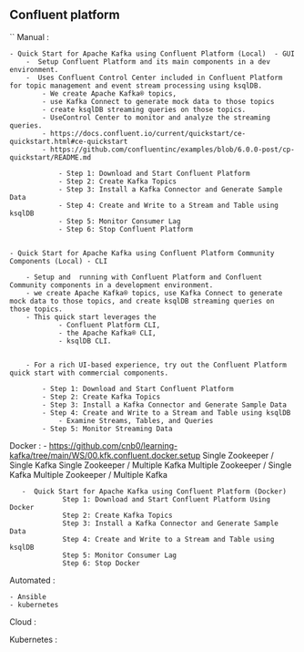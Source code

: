 ## Confluent platform 

``
Manual : 

    - Quick Start for Apache Kafka using Confluent Platform (Local)  - GUI 
        -  Setup Confluent Platform and its main components in a dev environment. 
        -  Uses Confluent Control Center included in Confluent Platform for topic management and event stream processing using ksqlDB.
            - We create Apache Kafka® topics, 
            - use Kafka Connect to generate mock data to those topics 
            - create ksqlDB streaming queries on those topics. 
            - UseControl Center to monitor and analyze the streaming queries.
            - https://docs.confluent.io/current/quickstart/ce-quickstart.html#ce-quickstart
            - https://github.com/confluentinc/examples/blob/6.0.0-post/cp-quickstart/README.md

                - Step 1: Download and Start Confluent Platform
                - Step 2: Create Kafka Topics
                - Step 3: Install a Kafka Connector and Generate Sample Data
                - Step 4: Create and Write to a Stream and Table using ksqlDB
                - Step 5: Monitor Consumer Lag
                - Step 6: Stop Confluent Platform


    - Quick Start for Apache Kafka using Confluent Platform Community Components (Local) - CLI

        - Setup and  running with Confluent Platform and Confluent Community components in a development environment.
        - we create Apache Kafka® topics, use Kafka Connect to generate mock data to those topics, and create ksqlDB streaming queries on those topics.
        - This quick start leverages the 
                - Confluent Platform CLI, 
                - the Apache Kafka® CLI, 
                - ksqlDB CLI. 
                
                
        - For a rich UI-based experience, try out the Confluent Platform quick start with commercial components.

            - Step 1: Download and Start Confluent Platform
            - Step 2: Create Kafka Topics
            - Step 3: Install a Kafka Connector and Generate Sample Data
            - Step 4: Create and Write to a Stream and Table using ksqlDB
                - Examine Streams, Tables, and Queries
            - Step 5: Monitor Streaming Data


Docker :
        - https://github.com/cnb0/learning-kafka/tree/main/WS/00.kfk.confluent.docker.setup
                Single Zookeeper / Single Kafka
                Single Zookeeper / Multiple Kafka
                Multiple Zookeeper / Single Kafka
                Multiple Zookeeper / Multiple Kafka

       -  Quick Start for Apache Kafka using Confluent Platform (Docker)
                 Step 1: Download and Start Confluent Platform Using Docker
                 Step 2: Create Kafka Topics
                 Step 3: Install a Kafka Connector and Generate Sample Data
                 Step 4: Create and Write to a Stream and Table using ksqlDB
                 Step 5: Monitor Consumer Lag
                 Step 6: Stop Docker

Automated :
    
    - Ansible
    - kubernetes 

Cloud :

Kubernetes :
